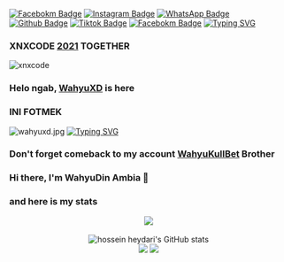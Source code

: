 [![Facebokm Badge](https://img.shields.io/badge/-WaGyoXD-white?style=flat&logo=Facebook&.logoColor=blue&link=https://www.facebook.com/WaGyoXD/)](https://www.facebook.com/WaGyoXD) [![Instagram Badge](https://img.shields.io/badge/-itsmeewagyo__-f01397?style=flat&logo=Instagram&logoColor=white&link=https://www.instagram.com/itsmeewagyoo_/)](https://www.instagram.com/itsmeewagyoo_/) [![WhatsApp Badge](https://img.shields.io/badge/-6281215812815-green?style=flat&logo=WhatsApp&logoColor=white&link=https://wa.me/6281215812815/)](https://wa.me/-6281215812815-green/) [![Github Badge](https://img.shields.io/badge/-HyuCyber-black?style=flat&logo=Github&logoColor=white&link=https://github.com/HyuCyber/)](https://github.com/HyuCyber) [![Tiktok Badge](https://img.shields.io/badge/-wagyo32-black?style=flat&logo=Tiktok&logoColor=white&link=https://www.tiktok.com/wagyo32/)](https://www.tiktok.com/wagyo32-black/) [![Facebokm Badge](https://img.shields.io/badge/-Wahyu.XNXCODE-blue?style=flat&logo=Facebook&logoColor=white&link=https://www.facebook.com/Wahyu.XNXCODE/)](https://www.facebook.com/Wahyu.XNXCODE/)
[![Typing SVG](https://readme-typing-svg.herokuapp.com?font=Koulen&size=25&duration=5000&color=light&center=true&vCenter=true&multiline=true&width=600&lines=Selamat+Datang+Digithub+Wahyu+XD+Don't+Forget+To+Follow+Anj)](https://git.io/typing-svg)

### XNXCODE [2021]() TOGETHER
![xnxcode](https://user-images.githubusercontent.com/92802033/181095877-c5b0ce2f-5bc4-402e-8abb-b2828c4ec01f.png)

### Helo ngab, [WahyuXD]() is here
### INI FOTMEK
![wahyuxd.jpg](https://user-images.githubusercontent.com/115902571/196156804-e2ea36e4-7ed7-4fec-a0a7-bf8ec9dbae45.jpg)
[![Typing SVG](https://readme-typing-svg.herokuapp.com?font=Koulen&size=25&duration=5000&color=light&center=true&vCenter=true&multiline=true&width=600&lines=Babay+Adik+Adik)](https://git.io/typing-svg)
### Don't forget comeback to my account [WahyuKullBet]() Brother 

### Hi there, I'm WahyuDin Ambia 👋

### and here is my stats
<p align="center"><img src="https://www.codewars.com/users/MochWahyuXD/badges/large"/><br /><br />
  <img src="https://github-readme-stats.vercel.app/api?username=MochWahyuXD &show_icons=true&include_all_commits=true&theme=monokai" alt="hossein heydari's GitHub stats" /><br />
  <img src="https://github-readme-streak-stats.herokuapp.com/?user=MochWahyuXD &theme=monokai"/>
  <img src="https://github-readme-stats.vercel.app/api/top-langs/?username=MochWahyuXD &layout=compact&theme=monokai&langs_count=12"/><br />
</p>

<!--
**MochWahyuXD/MochWahyuXD** is a ✨ _special_ ✨ repository because its `README.md` (this file) appears on your GitHub profile.

Here are some ideas to get you started:

- 🔭 I’m currently working on ...
- 🌱 I’m currently learning ...
- 👯 I’m looking to collaborate on ...
- 🤔 I’m looking for help with ...
- 💬 Ask me about ...
- 📫 How to reach me: ...
- 😄 Pronouns: ...
- ⚡ Fun fact: ...
-->
